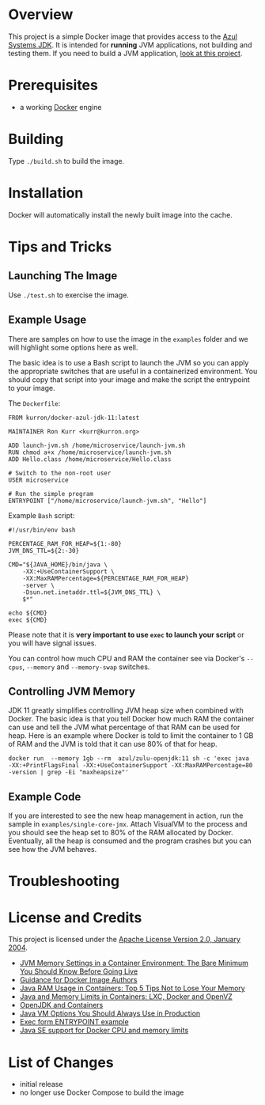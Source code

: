 # Overview
This project is a simple Docker image that provides access to the [Azul Systems JDK](http://www.azul.com/downloads/zulu/).  It is intended for **running** JVM applications, not building and testing them. If you need to build a JVM application, [look at this project](https://github.com/kurron/docker-azul-jdk-11-build).


# Prerequisites
* a working [Docker](http://docker.io) engine

# Building
Type `./build.sh` to build the image.

# Installation
Docker will automatically install the newly built image into the cache.

# Tips and Tricks

## Launching The Image
Use `./test.sh` to exercise the image.  

## Example Usage
There are samples on how to use the image in the `examples` folder and we will highlight some options here as well.

The basic idea is to use a Bash script to launch the JVM so you can apply the appropriate switches that are useful in a containerized environment.  You should copy that script into your image and make the script the entrypoint to your image.

The `Dockerfile`:
```
FROM kurron/docker-azul-jdk-11:latest

MAINTAINER Ron Kurr <kurr@kurron.org>

ADD launch-jvm.sh /home/microservice/launch-jvm.sh
RUN chmod a+x /home/microservice/launch-jvm.sh
ADD Hello.class /home/microservice/Hello.class

# Switch to the non-root user
USER microservice

# Run the simple program
ENTRYPOINT ["/home/microservice/launch-jvm.sh", "Hello"]
```
Example `Bash` script:
```
#!/usr/bin/env bash

PERCENTAGE_RAM_FOR_HEAP=${1:-80}
JVM_DNS_TTL=${2:-30}

CMD="${JAVA_HOME}/bin/java \
    -XX:+UseContainerSupport \
    -XX:MaxRAMPercentage=${PERCENTAGE_RAM_FOR_HEAP}
    -server \
    -Dsun.net.inetaddr.ttl=${JVM_DNS_TTL} \
    $*"

echo ${CMD}
exec ${CMD}
```

Please note that it is **very important to use `exec` to launch your script** or you will have signal issues.

You can control how much CPU and RAM the container see via Docker's `--cpus`, `--memory` and `--memory-swap` switches.

## Controlling JVM Memory
JDK 11 greatly simplifies controlling JVM heap size when combined with Docker.  The basic idea is that you tell Docker how much RAM the container can use and tell the JVM what percentage of that RAM can be used for heap.  Here is an example where Docker is told to limit the container to 1 GB of RAM and the JVM is told that it can use 80% of that for heap.

```
docker run  --memory 1gb --rm  azul/zulu-openjdk:11 sh -c 'exec java  -XX:+PrintFlagsFinal -XX:+UseContainerSupport -XX:MaxRAMPercentage=80 -version | grep -Ei "maxheapsize"'
```

## Example Code
If you are interested to see the new heap management in action, run the sample in `examples/single-core-jmx`.  Attach VisualVM to the process and you should see the heap set to 80% of the RAM allocated by Docker. Eventually, all the heap is consumed and the program crashes but you can see how the JVM behaves.

# Troubleshooting

# License and Credits
This project is licensed under the
[Apache License Version 2.0, January 2004](http://www.apache.org/licenses/).

* [JVM Memory Settings in a Container Environment: The Bare Minimum You Should Know Before Going Live](https://medium.com/adorsys/jvm-memory-settings-in-a-container-environment-64b0840e1d9e)
* [Guidance for Docker Image Authors](http://www.projectatomic.io/docs/docker-image-author-guidance/)
* [Java RAM Usage in Containers: Top 5 Tips Not to Lose Your Memory](http://blog.jelastic.com/2017/04/13/java-ram-usage-in-containers-top-5-tips-not-to-lose-your-memory/)
* [Java and Memory Limits in Containers: LXC, Docker and OpenVZ](http://blog.jelastic.com/2016/05/03/java-and-memory-limits-in-containers-lxc-docker-and-openvz/)
* [OpenJDK and Containers](https://developers.redhat.com/blog/2017/04/04/openjdk-and-containers/)
* [Java VM Options You Should Always Use in Production](http://blog.sokolenko.me/2014/11/javavm-options-production.html)
* [Exec form ENTRYPOINT example](https://docs.docker.com/engine/reference/builder/#exec-form-entrypoint-example)
* [Java SE support for Docker CPU and memory limits](https://blogs.oracle.com/java-platform-group/java-se-support-for-docker-cpu-and-memory-limits)

# List of Changes

* initial release
* no longer use Docker Compose to build the image 
